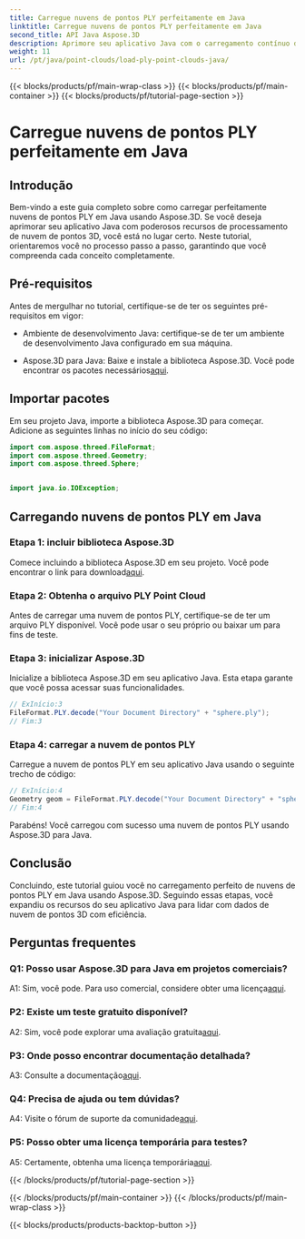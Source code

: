 ```yaml
---
title: Carregue nuvens de pontos PLY perfeitamente em Java
linktitle: Carregue nuvens de pontos PLY perfeitamente em Java
second_title: API Java Aspose.3D
description: Aprimore seu aplicativo Java com o carregamento contínuo de nuvem de pontos PLY Aspose.3D. Guia passo a passo, perguntas frequentes e suporte.
weight: 11
url: /pt/java/point-clouds/load-ply-point-clouds-java/
---
```


{{< blocks/products/pf/main-wrap-class >}}
{{< blocks/products/pf/main-container >}}
{{< blocks/products/pf/tutorial-page-section >}}

# Carregue nuvens de pontos PLY perfeitamente em Java

## Introdução

Bem-vindo a este guia completo sobre como carregar perfeitamente nuvens de pontos PLY em Java usando Aspose.3D. Se você deseja aprimorar seu aplicativo Java com poderosos recursos de processamento de nuvem de pontos 3D, você está no lugar certo. Neste tutorial, orientaremos você no processo passo a passo, garantindo que você compreenda cada conceito completamente.

## Pré-requisitos

Antes de mergulhar no tutorial, certifique-se de ter os seguintes pré-requisitos em vigor:

- Ambiente de desenvolvimento Java: certifique-se de ter um ambiente de desenvolvimento Java configurado em sua máquina.

-  Aspose.3D para Java: Baixe e instale a biblioteca Aspose.3D. Você pode encontrar os pacotes necessários[aqui](https://releases.aspose.com/3d/java/).

## Importar pacotes

Em seu projeto Java, importe a biblioteca Aspose.3D para começar. Adicione as seguintes linhas no início do seu código:

```java
import com.aspose.threed.FileFormat;
import com.aspose.threed.Geometry;
import com.aspose.threed.Sphere;


import java.io.IOException;
```

## Carregando nuvens de pontos PLY em Java

### Etapa 1: incluir biblioteca Aspose.3D

 Comece incluindo a biblioteca Aspose.3D em seu projeto. Você pode encontrar o link para download[aqui](https://releases.aspose.com/3d/java/).

### Etapa 2: Obtenha o arquivo PLY Point Cloud

Antes de carregar uma nuvem de pontos PLY, certifique-se de ter um arquivo PLY disponível. Você pode usar o seu próprio ou baixar um para fins de teste.

### Etapa 3: inicializar Aspose.3D

Inicialize a biblioteca Aspose.3D em seu aplicativo Java. Esta etapa garante que você possa acessar suas funcionalidades.

```java
// ExInício:3
FileFormat.PLY.decode("Your Document Directory" + "sphere.ply");
// Fim:3
```

### Etapa 4: carregar a nuvem de pontos PLY

Carregue a nuvem de pontos PLY em seu aplicativo Java usando o seguinte trecho de código:

```java
// ExInício:4
Geometry geom = FileFormat.PLY.decode("Your Document Directory" + "sphere.ply");
// Fim:4
```

Parabéns! Você carregou com sucesso uma nuvem de pontos PLY usando Aspose.3D para Java.

## Conclusão

Concluindo, este tutorial guiou você no carregamento perfeito de nuvens de pontos PLY em Java usando Aspose.3D. Seguindo essas etapas, você expandiu os recursos do seu aplicativo Java para lidar com dados de nuvem de pontos 3D com eficiência.

## Perguntas frequentes

### Q1: Posso usar Aspose.3D para Java em projetos comerciais?

 A1: Sim, você pode. Para uso comercial, considere obter uma licença[aqui](https://purchase.aspose.com/buy).

### P2: Existe um teste gratuito disponível?

 A2: Sim, você pode explorar uma avaliação gratuita[aqui](https://releases.aspose.com/).

### P3: Onde posso encontrar documentação detalhada?

A3: Consulte a documentação[aqui](https://reference.aspose.com/3d/java/).

### Q4: Precisa de ajuda ou tem dúvidas?

 A4: Visite o fórum de suporte da comunidade[aqui](https://forum.aspose.com/c/3d/18).

### P5: Posso obter uma licença temporária para testes?

 A5: Certamente, obtenha uma licença temporária[aqui](https://purchase.aspose.com/temporary-license/).

{{< /blocks/products/pf/tutorial-page-section >}}

{{< /blocks/products/pf/main-container >}}
{{< /blocks/products/pf/main-wrap-class >}}

{{< blocks/products/products-backtop-button >}}
